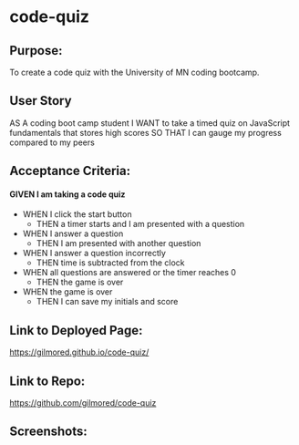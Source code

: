 # code-quiz

## Purpose:

To create a code quiz with the University of MN coding bootcamp.

## User Story

AS A coding boot camp student
I WANT to take a timed quiz on JavaScript fundamentals that stores high scores
SO THAT I can gauge my progress compared to my peers

## Acceptance Criteria:

#### GIVEN I am taking a code quiz

- WHEN I click the start button
    - THEN a timer starts and I am presented with a question
- WHEN I answer a question
    - THEN I am presented with another question
- WHEN I answer a question incorrectly
    - THEN time is subtracted from the clock
- WHEN all questions are answered or the timer reaches 0
    - THEN the game is over
- WHEN the game is over
    - THEN I can save my initials and score



## Link to Deployed Page:

https://gilmored.github.io/code-quiz/

## Link to Repo:

https://github.com/gilmored/code-quiz

## Screenshots:
